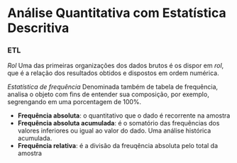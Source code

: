 
# Análise Quantitativa com Estatística Descritiva

### ETL

_Rol_
Uma das primeiras organizações dos dados brutos é os dispor em *rol*, que é a relação dos resultados obtidos e dispostos em ordem numérica. 

_Estatística de frequência_
Denominada também de tabela de frequência, analisa o objeto com fins de entender sua composição, por exemplo, segrengando em uma porcentagem de 100%. 
  - **Frequência absoluta**: o quantitativo que o dado é recorrente na amostra
  - **Frequência absoluta acumulada**: é o somatório das frequências dos valores inferiores ou igual ao valor do dado. Uma análise histórica acumulada. 
  - **Frequência relativa**: é a divisão da freuqência absoluta pelo total da amostra
